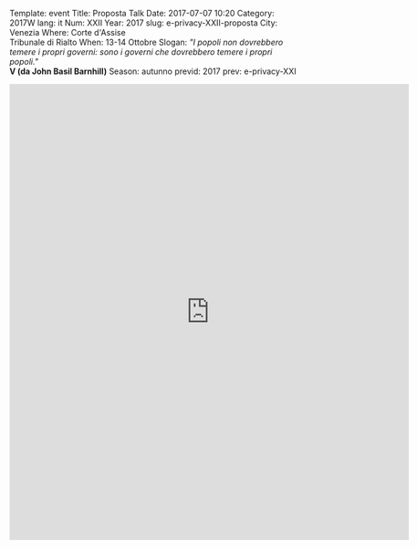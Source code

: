 Template: event
Title: Proposta Talk
Date: 2017-07-07 10:20
Category: 2017W
lang: it
Num: XXII
Year: 2017
slug: e-privacy-XXII-proposta
City: Venezia
Where: Corte d'Assise<br/>Tribunale di Rialto
When: 13-14 Ottobre
Slogan: <i>"I popoli non dovrebbero temere i propri governi: sono i governi che dovrebbero temere i propri popoli."</i><br/><b>V (da John Basil Barnhill)</b>
Season: autunno
previd: 2017
prev: e-privacy-XXI


<iframe src="https://docs.google.com/forms/d/e/1FAIpQLSdUeWNtjSDbdczB6gA1lvs6JjUD6Squ8KfDDBmGfdhieOpemw/viewform?embedded=true" width="700" height="800" frameborder="0" marginheight="0" marginwidth="0">Caricamento in corso...</iframe>
